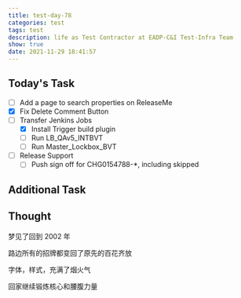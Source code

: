 ```yaml
---
title: test-day-78
categories: test
tags: test
description: life as Test Contractor at EADP-C&I Test-Infra Team
show: true
date: 2021-11-29 18:41:57
---
```

## Today's Task
- [ ] Add a page to search properties on ReleaseMe
- [x] Fix Delete Comment Button
- [ ] Transfer Jenkins Jobs
    - [x] Install Trigger build plugin
    - [ ] Run LB_QAv5_INTBVT
    - [ ] Run Master_Lockbox_BVT
- [ ] Release Support
    - [ ] Push sign off for CHG0154788-*, including skipped

## Additional Task 

## Thought

梦见了回到 2002 年

路边所有的招牌都变回了原先的百花齐放

字体，样式，充满了烟火气

回家继续锻炼核心和腰腹力量
